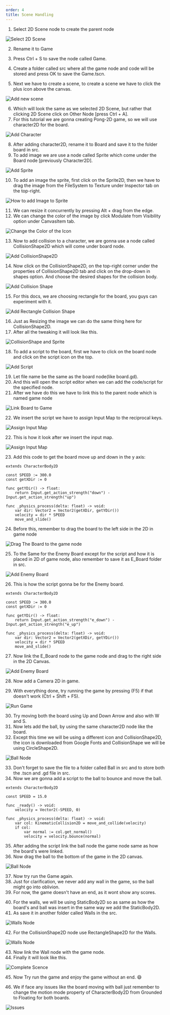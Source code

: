 ```yaml
---
order: 4
title: Scene Handling
---
```


<!-- use screenshots as much as possible -->

1. Select 2D Scene node to create the parent node

![Select 2D Scene](./assets/scene/1.png)

2. Rename it to Game
3. Press Ctrl + S to save the node called Game.

4. Create a folder called src where all the game node and code will be stored and press OK to save the Game.tscn.
5. Next we have to create a scene, to create a scene we have to click the plus icon above the canvas.

![Add new scene](./assets/scene/5.png)

6. Which will look the same as we selected 2D Scene, but rather that clicking 2D Scene click on Other Node [press Ctrl + A].
7. For this tutorial we are gonna creating Pong-2D game, so we will use character2D for the board.

![Add Character](./assets/scene/7.png)

8. After adding character2D, rename it to Board and save it to the folder board in src.
9. To add image we are use a node called Sprite which come under the Board node [previously Character2D].

![Add Sprite](./assets/scene/9.png)

10. To add an image the sprite, first click on the Sprite2D, then we have to drag the image from the FileSystem to Texture under Inspector tab on the top-right.

![How to add Image to Sprite](./assets/scene/10.png)

11. We can resize it concurrently by pressing Alt + drag from the edge.
12. We can change the color of the image by click Modulate from Visibility option under CanvasItem tab.

![Change the Color of the Icon](./assets/scene/12.png)

13. Now to add collision to a character, we are gonna use a node called CollisionShape2D which will come under board node.

![Add CollisionShape2D](./assets/scene/13.png)

14. Now click on the CollisionShape2D, on the top-right corner under the properties of CollisionShape2D tab and click on the drop-down in shapes option. And choose the desired shapes for the collision body.

![Add Collision Shape](./assets/scene/14.png)

15. For this docs, we are choosing rectangle for the board, you guys can experiment with it.

![Add Rectangle Collision Shape](./assets/scene/15.png)

16. Just as Resizing the image we can do the same thing here for CollisionShape2D.
17. After all the tweaking it will look like this.

![CollisionShape and Sprite](./assets/scene/17.png)

18. To add a script to the board, first we have to click on the board node and click on the script icon on the top.

![Add Script](./assets/scene/18.png)

19. Let file name be the same as the board node(like board.gd).
20. And this will open the script editor when we can add the code/script for the specified node.
21. After we have do this we have to link this to the parent node which is named game node

![Link Board to Game](./assets/scene/21.png)

22. We insert the script we have to assign Input Map to the reciprocal keys.

![Assign Input Map](./assets/scene/22.png)

22. This is how it look after we insert the input map.

![Assign Input Map](./assets/scene/22a.png)


23. Add this code to get the board move up and down in the y axis: 

```GDScript
extends CharacterBody2D

const SPEED := 300.0
const getXDir := 0

func getYDir() -> float:
	return Input.get_action_strength("down") - Input.get_action_strength("up")
	
func _physics_process(delta: float) -> void:
	var dir: Vector2 = Vector2(getXDir, getYDir())
	velocity = dir * SPEED
	move_and_slide()
```

24. Before this, remember to drag the board to the left side in the 2D in game node

![Drag The Board to the game node](./assets/scene/24.png)

25. To the Same for the Enemy Board except for the script and how it is placed in 2D of game node, also remember to save it as E_Board folder in src.

![Add Enemy Board](./assets/scene/25.png)

26. This is how the script gonna be for the Enemy board.

```GDScript
extends CharacterBody2D

const SPEED := 300.0
const getXDir := 0

func getYDir() -> float:
	return Input.get_action_strength("e_down") - Input.get_action_strength("e_up")
	
func _physics_process(delta: float) -> void:
	var dir: Vector2 = Vector2(getXDir, getYDir())
	velocity = dir * SPEED
	move_and_slide()
```

27. Now link the E_Board node to the game node and drag to the right side in the 2D Canvas.

![Add Enemy Board](./assets/scene/25.png)

28. Now add a Camera 2D in game.

29. With everything done, try running the game by pressing (F5) if that doesn't work (Ctrl + Shift + F5).

![Run Game](./assets/scene/29.png)

30. Try moving both the board using Up and Down Arrow and also with W and S.
31. Now lets add the ball, by using the same character2D node like the board.
32. Except this time we will be using a different icon and CollisionShape2D, the icon is downloaded from Google Fonts and CollisionShape we will be using CircleShape2D.

![Ball Node](./assets/scene/32.png)

33. Don't forget to save the file to a folder called Ball in src and to store both the .tscn and .gd file in src.
34. Now we are gonna add a script to the ball to bounce and move the ball.

```GDScript
extends CharacterBody2D

const SPEED = 15.0

func _ready() -> void:
	velocity = Vector2(-SPEED, 0)

func _physics_process(delta: float) -> void:
	var col: KinematicCollision2D = move_and_collide(velocity)
	if col:
		var normal := col.get_normal()
		velocity = velocity.bounce(normal)
```

35. After adding the script link the ball node the game node same as how the board's were linked.
36. Now drag the ball to the bottom of the game in the 2D canvas.

![Ball Node](./assets/scene/36.png)

37. Now try run the Game again.
38. Just for clarification, we never add any wall in the game, so the ball might go into oblivion.
39. For now, the game doesn't have an end, as it wont show any scores.
<!--40. Now we will add -->

40. For the walls, we will be using StaticBody2D so as same as how the board's and ball was insert in the same way we add the StaticBody2D.
41. As save it in another folder called Walls in the src.

![Walls Node](./assets/scene/41.png)

42. For the CollisionShape2D node use RectangleShape2D for the Walls.  

![Walls Node](./assets/scene/42.png)

43. Now link the Wall node with the game node.
44. Finally it will look like this.

![Complete Scence](./assets/scene/44.png)

45. Now Try run the game and enjoy the game without an end. :smile:

46. We if face any issues like the board moving with ball just remember to change the motion mode property of CharacterBody2D from Grounded to Floating for both boards.

![Issues](./assets/scene/46.png)